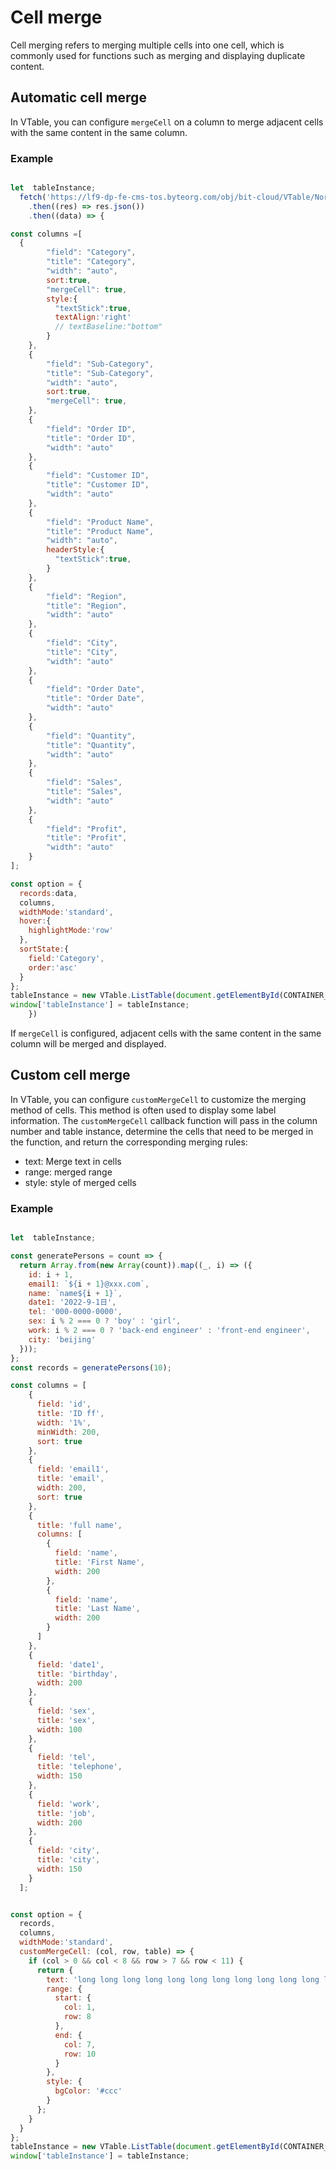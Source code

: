 # Cell merge

Cell merging refers to merging multiple cells into one cell, which is commonly used for functions such as merging and displaying duplicate content.

## Automatic cell merge

In VTable, you can configure `mergeCell` on a column to merge adjacent cells with the same content in the same column.

### Example

```javascript livedemo template=vtable

let  tableInstance;
  fetch('https://lf9-dp-fe-cms-tos.byteorg.com/obj/bit-cloud/VTable/North_American_Superstore_data100.json')
    .then((res) => res.json())
    .then((data) => {

const columns =[
  {
        "field": "Category",
        "title": "Category",
        "width": "auto",
        sort:true,
        "mergeCell": true,
        style:{
          "textStick":true,
          textAlign:'right'
          // textBaseline:"bottom"
        }
    },
    {
        "field": "Sub-Category",
        "title": "Sub-Category",
        "width": "auto",
        sort:true,
        "mergeCell": true,
    },
    {
        "field": "Order ID",
        "title": "Order ID",
        "width": "auto"
    },
    {
        "field": "Customer ID",
        "title": "Customer ID",
        "width": "auto"
    },
    {
        "field": "Product Name",
        "title": "Product Name",
        "width": "auto",
        headerStyle:{
          "textStick":true,
        }
    },
    {
        "field": "Region",
        "title": "Region",
        "width": "auto"
    },
    {
        "field": "City",
        "title": "City",
        "width": "auto"
    },
    {
        "field": "Order Date",
        "title": "Order Date",
        "width": "auto"
    },
    {
        "field": "Quantity",
        "title": "Quantity",
        "width": "auto"
    },
    {
        "field": "Sales",
        "title": "Sales",
        "width": "auto"
    },
    {
        "field": "Profit",
        "title": "Profit",
        "width": "auto"
    }
];

const option = {
  records:data,
  columns,
  widthMode:'standard',
  hover:{
    highlightMode:'row'
  },
  sortState:{
    field:'Category',
    order:'asc'
  }
};
tableInstance = new VTable.ListTable(document.getElementById(CONTAINER_ID),option);
window['tableInstance'] = tableInstance;
    })
```

If `mergeCell` is configured, adjacent cells with the same content in the same column will be merged and displayed.

## Custom cell merge

In VTable, you can configure `customMergeCell` to customize the merging method of cells. This method is often used to display some label information. The `customMergeCell` callback function will pass in the column number and table instance, determine the cells that need to be merged in the function, and return the corresponding merging rules:
* text: Merge text in cells
* range: merged range
* style: style of merged cells

### Example

```javascript livedemo template=vtable

let  tableInstance;

const generatePersons = count => {
  return Array.from(new Array(count)).map((_, i) => ({
    id: i + 1,
    email1: `${i + 1}@xxx.com`,
    name: `name${i + 1}`,
    date1: '2022-9-1日',
    tel: '000-0000-0000',
    sex: i % 2 === 0 ? 'boy' : 'girl',
    work: i % 2 === 0 ? 'back-end engineer' : 'front-end engineer',
    city: 'beijing'
  }));
};
const records = generatePersons(10);

const columns = [
    {
      field: 'id',
      title: 'ID ff',
      width: '1%',
      minWidth: 200,
      sort: true
    },
    {
      field: 'email1',
      title: 'email',
      width: 200,
      sort: true
    },
    {
      title: 'full name',
      columns: [
        {
          field: 'name',
          title: 'First Name',
          width: 200
        },
        {
          field: 'name',
          title: 'Last Name',
          width: 200
        }
      ]
    },
    {
      field: 'date1',
      title: 'birthday',
      width: 200
    },
    {
      field: 'sex',
      title: 'sex',
      width: 100
    },
    {
      field: 'tel',
      title: 'telephone',
      width: 150
    },
    {
      field: 'work',
      title: 'job',
      width: 200
    },
    {
      field: 'city',
      title: 'city',
      width: 150
    }
  ];


const option = {
  records,
  columns,
  widthMode:'standard',
  customMergeCell: (col, row, table) => {
    if (col > 0 && col < 8 && row > 7 && row < 11) {
      return {
        text: 'long long long long long long long long long long long long long long long long long long text!',
        range: {
          start: {
            col: 1,
            row: 8
          },
          end: {
            col: 7,
            row: 10
          }
        },
        style: {
          bgColor: '#ccc'
        }
      };
    }
  }
};
tableInstance = new VTable.ListTable(document.getElementById(CONTAINER_ID),option);
window['tableInstance'] = tableInstance;
```
